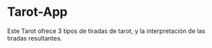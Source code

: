 # Tarot-App
Este Tarot ofrece 3 tipos de tiradas de tarot, y la interpretación de las tiradas resultantes.
